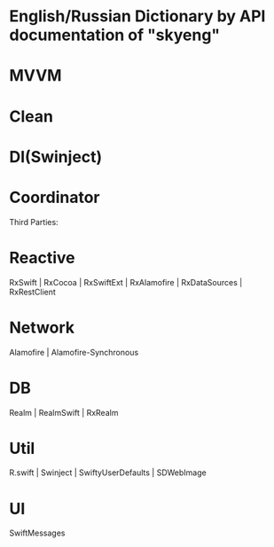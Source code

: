 # English/Russian Dictionary by API documentation of "skyeng"

# MVVM
# Clean
# DI(Swinject)
# Coordinator


Third Parties:
# Reactive
  RxSwift |
  RxCocoa |
  RxSwiftExt |
  RxAlamofire |
  RxDataSources |
  RxRestClient 

# Network
  Alamofire |
  Alamofire-Synchronous 

# DB
  Realm |
  RealmSwift |
  RxRealm 

# Util
  R.swift |
  Swinject |
  SwiftyUserDefaults |
  SDWebImage 


# UI
  SwiftMessages

